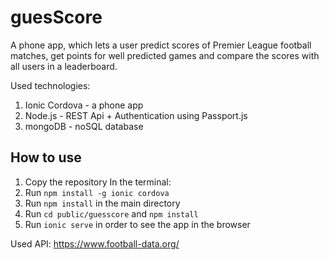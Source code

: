 # guesScore
A phone app, which lets a user predict scores of Premier League football matches, get points for well predicted games and compare the scores with all users in a leaderboard.

Used technologies:
1. Ionic Cordova - a phone app
2. Node.js - REST Api + Authentication using Passport.js
3. mongoDB - noSQL database

## How to use
1. Copy the repository
In the terminal:
2. Run `npm install -g ionic cordova`
3. Run `npm install` in the main directory
4. Run `cd public/guesscore` and `npm install`
5. Run `ionic serve` in order to see the app in the browser

Used API: https://www.football-data.org/
